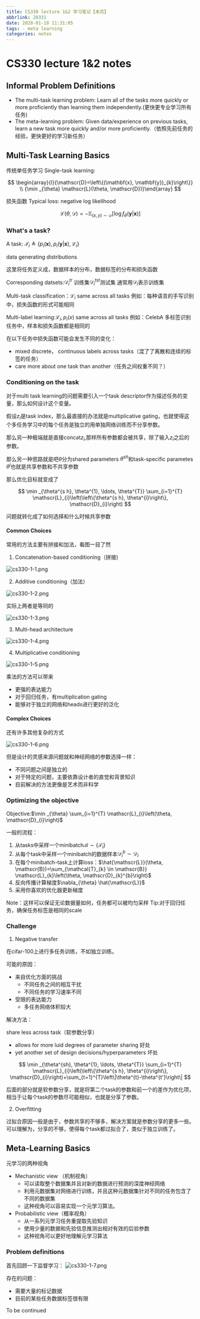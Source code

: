 ```yaml
---
title: CS330 lecture 1&2 学习笔记【未完】
abbrlink: 28331
date: 2020-01-10 11:31:05
tags: - meta learning
categories: notes
---
```


# CS330 lecture 1&2 notes

## Informal Problem Definitions

- The multi-task learning problem: Learn all of the tasks more quickly or more proficiently than learning them independently.(更快更专业学习所有任务)
- The meta-learning problem: Given data/experience on previous tasks, learn a new task more quickly and/or more proficiently.（依照先前任务的经验，更快更好的学习新任务）

<!-- more -->

## Multi-Task Learning Basics

传统单任务学习 Single-task learning:

$$
\begin{array}{l}{\mathscr{D}=\left\{(\mathbf{x}, \mathbf{y})_{k}\right\}} \\ {\min _{\theta} \mathscr{L}(\theta, \mathscr{D})}\end{array}
$$

损失函数 Typical loss: negative log likelihood

$$
\mathscr{L}(\theta, \mathscr{D})=-\mathbb{E}_{(x, y) \sim \mathscr{D}}\left[\log f_{\theta}(\mathbf{y} | \mathbf{x})\right]
$$

### What's a task?

A task: $\mathscr{T}_{i} \triangleq\left\{p_{i}(\mathbf{x}), p_{i}(\mathbf{y} | \mathbf{x}), \mathscr{L}_{i}\right\}$

data generating distributions

这里将任务定义成，数据样本的分布，数据标签的分布和损失函数

Corresponding datsets:$\mathscr{D}_{i}^{tr}$ 训练集$\mathscr{D}_{i}^{t s t}$测试集
通常用$\mathscr{D}_{i}$表示训练集

Multi-task classification：$\mathscr{L}_{i}$ same across all tasks 例如：每种语言的手写识别中，损失函数的形式可能相同

Multi-label learning:$\mathscr{L}_{i}, {p}_{i}(x)$ same across all tasks 例如：CelebA 多标签识别任务中，样本和损失函数都是相同的

在以下任务中损失函数可能会发生不同的变化：

- mixed discrete， continuous labels across tasks（混了了离散和连续的标签的任务）
- care more about one task than another（任务之间权重不同？）

### Conditioning on the task

对于multi task learning的问题需要引入一个task descriptor作为描述任务的变量，那么如何设计这个变量。

假设${z}_{i}$是task index，那么最直接的办法就是multiplicative gating，也就使得这个多任务学习中的每个任务是独立的用单独网络训练而不分享参数。

那么另一种极端就是直接concat$z_i$,那样所有参数都会被共享，除了输入$z_i$之后的参数。

那么另一种思路就是吧$\theta$分为shared parameters $\theta^{sh}$和task-specific parametes $\theta^i$也就是共享参数和不共享参数

那么优化目标就变成了

$$
\min _{\theta^{s h}, \theta^{1}, \ldots, \theta^{T}} \sum_{i=1}^{T} \mathscr{L}_{i}\left(\left\{\theta^{s h}, \theta^{i}\right\}, \mathscr{D}_{i}\right)
$$

问题就转化成了如何选择和什么时候共享参数

#### Common Choices

常用的方法主要有拼接和加法，看图一目了然
1. Concatenation-based conditioning（拼接)

![cs330-1-1.png](http://cdn.ereebay.me/hexo/cs330-1-1.png)

2. Additive conditioning（加法）

![cs330-1-2.png](http://cdn.ereebay.me/hexo/cs330-1-2.png)

实际上两者是等同的

![cs330-1-3.png](http://cdn.ereebay.me/hexo/cs330-1-3.png)

3. Multi-head architecture

![cs330-1-4.png](http://cdn.ereebay.me/hexo/cs330-1-4.png)

4. Multiplicative conditioning

![cs330-1-5.png](http://cdn.ereebay.me/hexo/cs330-1-5.png)

乘法的方法可以带来
- 更强的表达能力
- 对于回归任务，有multiplication gating
- 能够对于独立的网络和heads进行更好的泛化

#### Complex Choices

还有许多其他复杂的方式

![cs330-1-6.png](http://cdn.ereebay.me/hexo/cs330-1-6.png)

但是设计的灵感来源问题就和神经网络的参数选择一样：
- 不同问题之间是独立的
- 对于特定的问题，主要依靠设计者的直觉和背景知识
- 目前解决的方法更像是艺术而非科学

### Optimizing the objective

Objective:$\min _{\theta} \sum_{i=1}^{T} \mathscr{L}_{i}\left(\theta, \mathscr{D}_{i}\right)$

一般的流程：

1. 从tasks中采样一个minibatch$\mathscr{B} \sim\left\{\mathscr{T}_{i}\right\}$
2. 从每个task中采样一个minibatch的数据样本$\mathscr{D}_{i}^{b} \sim \mathscr{D}_{i}$
3. 在每个minibatch-task上计算loss：$\hat{\mathscr{L}}(\theta, \mathscr{B})=\sum_{\mathcal{T}_{k} \in \mathscr{B}} \mathscr{L}_{k}\left(\theta, \mathscr{D}_{k}^{b}\right)$
4. 反向传播计算梯度$\nabla_{\theta} \hat{\mathscr{L}}$
5. 采用你喜欢的优化器更新梯度

Note：这样可以保证无论数据量如何，任务都可以被均匀采样
Tip:对于回归任务，确保任务标签是相同的scale

### Challenge

1. Negative transfer

在cifar-100上进行多任务训练，不如独立训练。

可能的原因：
- 来自优化方面的挑战
  - 不同任务之间的相互干扰
  - 不同任务的学习速率不同
- 受限的表达能力
  - 多任务网络体积较大

解决方法：

share less across task（软参数分享）
- allows for more luid degrees of parameter sharing 好处
- yet another set of design decisions/hyperparameters 坏处

$$
\min _{\theta^{sh}, \theta^{1}, \ldots, \theta^{T}} \sum_{i=1}^{T} \mathscr{L}_{i}\left(\left\{\theta^{s h}, \theta^{i}\right\}, \mathscr{D}_{i}\right)+\sum_{t=1}^{T}\left\|\theta^{t}-\theta^{t'}\right\|
$$

后面的部分就是软参数分享，就是将第二个task的参数和前一个的差作为优化项，相当于让每个task的参数尽可能相似，也就是分享了参数。

2. Overfitting

过拟合原因一般是由于，参数共享的不够多，解决方案就是参数分享的更多一些。可以理解为，分享的不够，使得每个task都过拟合了，类似于独立训练了。

## Meta-Learning Basics

元学习的两种视角
- Mechanistic view （机制视角）
  - 可以读取整个数据集并且对新的数据进行预测的深度神经网络
  - 利用元数据集对网络进行训练，并且这种元数据集针对不同的任务包含了不同的数据集
  - 这种视角可以容易实现一个元学习算法。
- Probabilistic view（概率视角）
  - 从一系列元学习任务重提取先验知识
  - 使用少量的数据和先验信息推测出相对有效的后验参数
  - 这种视角可以更好地理解元学习算法

### Problem definitions

首先回顾一下监督学习：
![cs330-1-7.png](http://cdn.ereebay.me/hexo/cs330-1-7.png)

存在的问题：
- 需要大量的标记数据
- 目前的某些任务数据标签很有限

To be continued